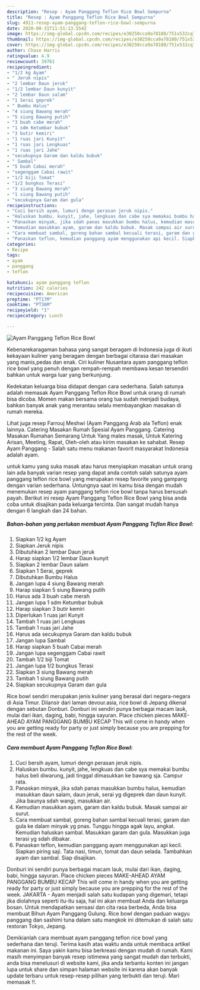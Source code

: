 ```yaml
---
description: "Resep : Ayam Panggang Teflon Rice Bowl Sempurna"
title: "Resep : Ayam Panggang Teflon Rice Bowl Sempurna"
slug: 4911-resep-ayam-panggang-teflon-rice-bowl-sempurna
date: 2020-08-31T11:51:13.554Z
image: https://img-global.cpcdn.com/recipes/e30250cca9a78180/751x532cq70/ayam-panggang-teflon-rice-bowl-foto-resep-utama.jpg
thumbnail: https://img-global.cpcdn.com/recipes/e30250cca9a78180/751x532cq70/ayam-panggang-teflon-rice-bowl-foto-resep-utama.jpg
cover: https://img-global.cpcdn.com/recipes/e30250cca9a78180/751x532cq70/ayam-panggang-teflon-rice-bowl-foto-resep-utama.jpg
author: Chase Harris
ratingvalue: 4.9
reviewcount: 39761
recipeingredient:
- "1/2 kg Ayam"
- " Jeruk nipis"
- "2 lembar Daun jeruk"
- "1/2 lembar Daun kunyit"
- "2 lembar Daun salam"
- "1 Serai geprek"
- " Bumbu Halus"
- "4 siung Bawang merah"
- "5 siung Bawang putih"
- "3 buah cabe merah"
- "1 sdm Ketumbar bubuk"
- "3 butir kemiri"
- "1 ruas jari Kunyit"
- "1 ruas jari Lengkuas"
- "1 ruas jari Jahe"
- "secukupnya Garam dan kaldu bubuk"
- " Sambal"
- "5 buah Cabai merah"
- "segenggam Cabai rawit"
- "1/2 biji Tomat"
- "1/2 bungkus Terasi"
- "3 siung Bawang merah"
- "1 siung Bawang putih"
- "secukupnya Garam dan gula"
recipeinstructions:
- "Cuci bersih ayam, lumuri dengn perasan jeruk nipis."
- "Haluskan bumbu. kunyit, jahe, lengkuas dan cabe sya memakai bumbu halus beli diwarung, jadi tinggal dimasukkan ke bawang sja. Campur rata."
- "Panaskan minyak, jika sdah panas masukkan bumbu halus, kemudian masukkan daun salam, daun jeruk, serai yg digeprek dan daun kunyit. Jika baunya sdah wangi, masukkan air."
- "Kemudian masukkan ayam, garam dan kaldu bubuk. Masak sampai air surut."
- "Cara membuat sambal, goreng bahan sambal kecuali terasi, garam dan gula ke dalam minyak yg pnas. Tunggu hingga agak layu, angkat. Kemudian haluskan sambal. Masukkan garam dan gula. Masukkan juga terasi yg sdah dibakar."
- "Panaskan teflon, kemudian panggang ayam menggunakan api kecil. Siapkan piring saji. Tata nasi, timun, tomat dan daun selada. Tambahkan ayam dan sambal. Siap disajikan."
categories:
- Recipe
tags:
- ayam
- panggang
- teflon

katakunci: ayam panggang teflon 
nutrition: 242 calories
recipecuisine: American
preptime: "PT17M"
cooktime: "PT36M"
recipeyield: "1"
recipecategory: Lunch

---
```



![Ayam Panggang Teflon Rice Bowl](https://img-global.cpcdn.com/recipes/e30250cca9a78180/751x532cq70/ayam-panggang-teflon-rice-bowl-foto-resep-utama.jpg)

Kebenarekaragaman bahasa yang sangat beragam di Indonesia juga di ikuti kekayaan kuliner yang beragam dengan berbagai citarasa dari masakan yang manis,pedas dan enak. Ciri kuliner Nusantara ayam panggang teflon rice bowl yang penuh dengan rempah-rempah membawa kesan tersendiri bahkan untuk warga luar yang berkunjung.


Kedekatan keluarga bisa didapat dengan cara sederhana. Salah satunya adalah memasak Ayam Panggang Teflon Rice Bowl untuk orang di rumah bisa dicoba. Momen makan bersama orang tua sudah menjadi budaya, bahkan banyak anak yang merantau selalu membayangkan masakan di rumah mereka.

Lihat juga resep Farrouj Meshwi (Ayam Panggang Arab ala Teflon) enak lainnya. Catering Masakan Rumah Spesial Ayam Panggang. Catering Masakan Rumahan Semarang Untuk Yang males masak, Untuk Katering Arisan, Meeting, Rapat, Oleh-oleh atau kirim masakan ke sahabat. Resep Ayam Panggang - Salah satu menu makanan favorit masyarakat Indonesia adalah ayam.

untuk kamu yang suka masak atau harus menyiapkan masakan untuk orang lain ada banyak varian resep yang dapat anda contoh salah satunya ayam panggang teflon rice bowl yang merupakan resep favorite yang gampang dengan varian sederhana. Untungnya saat ini kamu bisa dengan mudah menemukan resep ayam panggang teflon rice bowl tanpa harus bersusah payah.
Berikut ini resep Ayam Panggang Teflon Rice Bowl yang bisa anda coba untuk disajikan pada keluarga tercinta. Dan sangat mudah hanya dengan 6 langkah dan 24 bahan.


<!--inarticleads1-->

##### Bahan-bahan yang perlukan membuat Ayam Panggang Teflon Rice Bowl:

1. Siapkan 1/2 kg Ayam
1. Siapkan  Jeruk nipis
1. Dibutuhkan 2 lembar Daun jeruk
1. Harap siapkan 1/2 lembar Daun kunyit
1. Siapkan 2 lembar Daun salam
1. Siapkan 1 Serai, geprek
1. Dibutuhkan  Bumbu Halus
1. Jangan lupa 4 siung Bawang merah
1. Harap siapkan 5 siung Bawang putih
1. Harus ada 3 buah cabe merah
1. Jangan lupa 1 sdm Ketumbar bubuk
1. Harap siapkan 3 butir kemiri
1. Diperlukan 1 ruas jari Kunyit
1. Tambah 1 ruas jari Lengkuas
1. Tambah 1 ruas jari Jahe
1. Harus ada secukupnya Garam dan kaldu bubuk
1. Jangan lupa  Sambal
1. Harap siapkan 5 buah Cabai merah
1. Jangan lupa segenggam Cabai rawit
1. Tambah 1/2 biji Tomat
1. Jangan lupa 1/2 bungkus Terasi
1. Siapkan 3 siung Bawang merah
1. Tambah 1 siung Bawang putih
1. Siapkan secukupnya Garam dan gula


Rice bowl sendiri merupakan jenis kuliner yang berasal dari negara-negara di Asia Timur. Dilansir dari laman devour.asia, rice bowl di Jepang dikenal dengan sebutan Donburi. Donburi ini sendiri punya berbagai macam lauk, mulai dari ikan, daging, babi, hingga sayuran. Place chicken pieces MAKE-AHEAD AYAM PANGGANG BUMBU KECAP This will come in handy when you are getting ready for party or just simply because you are prepping for the rest of the week. 

<!--inarticleads2-->

##### Cara membuat  Ayam Panggang Teflon Rice Bowl:

1. Cuci bersih ayam, lumuri dengn perasan jeruk nipis.
1. Haluskan bumbu. kunyit, jahe, lengkuas dan cabe sya memakai bumbu halus beli diwarung, jadi tinggal dimasukkan ke bawang sja. Campur rata.
1. Panaskan minyak, jika sdah panas masukkan bumbu halus, kemudian masukkan daun salam, daun jeruk, serai yg digeprek dan daun kunyit. Jika baunya sdah wangi, masukkan air.
1. Kemudian masukkan ayam, garam dan kaldu bubuk. Masak sampai air surut.
1. Cara membuat sambal, goreng bahan sambal kecuali terasi, garam dan gula ke dalam minyak yg pnas. Tunggu hingga agak layu, angkat. Kemudian haluskan sambal. Masukkan garam dan gula. Masukkan juga terasi yg sdah dibakar.
1. Panaskan teflon, kemudian panggang ayam menggunakan api kecil. Siapkan piring saji. Tata nasi, timun, tomat dan daun selada. Tambahkan ayam dan sambal. Siap disajikan.


Donburi ini sendiri punya berbagai macam lauk, mulai dari ikan, daging, babi, hingga sayuran. Place chicken pieces MAKE-AHEAD AYAM PANGGANG BUMBU KECAP This will come in handy when you are getting ready for party or just simply because you are prepping for the rest of the week. JAKARTA - Ayam menjadi salah satu kudapan yang digemari, tetapi jika diolahnya seperti itu-itu saja, hal ini akan membuat Anda dan keluarga bosan. Untuk mendapatkan sensasi dan cita rasa berbeda, Anda bisa membuat Bihun Ayam Panggang Gulung. Rice bowl dengan paduan wagyu panggang dan sashimi tuna dalam satu mangkok ini ditemukan di salah satu restoran Tokyo, Jepang. 

Demikianlah cara membuat ayam panggang teflon rice bowl yang sederhana dan teruji. Terima kasih atas waktu anda untuk membaca artikel makanan ini. Saya yakin kamu bisa berkreasi dengan mudah di rumah. Kami masih menyimpan banyak resep istimewa yang sangat mudah dan terbukti, anda bisa menelusuri di website kami, jika anda terbantu konten ini jangan lupa untuk share dan simpan halaman website ini karena akan banyak update terbaru untuk resep-resep pilihan yang terbukti dan teruji. Mari memasak !!. 
